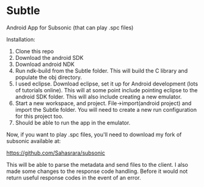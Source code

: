 Subtle
======

Android App for Subsonic (that can play .spc files)


Installation:

1) Clone this repo
2) Download the android SDK
3) Download android NDK
4) Run ndk-build from the Subtle folder.  This will build the C library and populate the obj directory.
5) I used eclipse.  Download eclipse, set it up for Android development (lots of tutorials online).
   This will at some point include pointing eclipse to the android SDK folder.  This will also include
   creating a new emulator.
6) Start a new workspace, and project.  File->import(android project) and import the Subtle folder.
   You will need to create a new run configuration for this project too.
7) Should be able to run the app in the emulator.  


Now, if you want to play .spc files, you'll need to download my fork of subsonic available at:

https://github.com/Sahasrara/subsonic

This will be able to parse the metadata and send files to the client.  I also made some changes to the 
response code handling.  Before it would not return useful response codes in the event of an error.